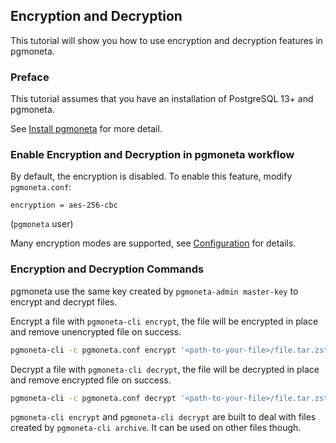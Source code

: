 ## Encryption and Decryption

This tutorial will show you how to use encryption and decryption features in pgmoneta.

### Preface

This tutorial assumes that you have an installation of PostgreSQL 13+ and pgmoneta.

See [Install pgmoneta](https://github.com/pgmoneta/pgmoneta/blob/main/doc/tutorial/01_install.md)
for more detail.

### Enable Encryption and Decryption in pgmoneta workflow

By default, the encryption is disabled. To enable this feature, modify `pgmoneta.conf`:

```
encryption = aes-256-cbc
```
(`pgmoneta` user)

Many encryption modes are supported, see [Configuration](../CONFIGURATION.md) for details.

### Encryption and Decryption Commands

pgmoneta use the same key created by `pgmoneta-admin master-key` to encrypt and decrypt files.

Encrypt a file with `pgmoneta-cli encrypt`, the file will be encrypted in place and remove unencrypted file on success.
```sh
pgmoneta-cli -c pgmoneta.conf encrypt '<path-to-your-file>/file.tar.zstd'
```

Decrypt a file with `pgmoneta-cli decrypt`, the file will be decrypted in place and remove encrypted file on success.
```sh
pgmoneta-cli -c pgmoneta.conf decrypt '<path-to-your-file>/file.tar.zstd.aes'
```

`pgmoneta-cli encrypt` and `pgmoneta-cli decrypt` are built to deal with files created by `pgmoneta-cli archive`. It can be used on other files though.
